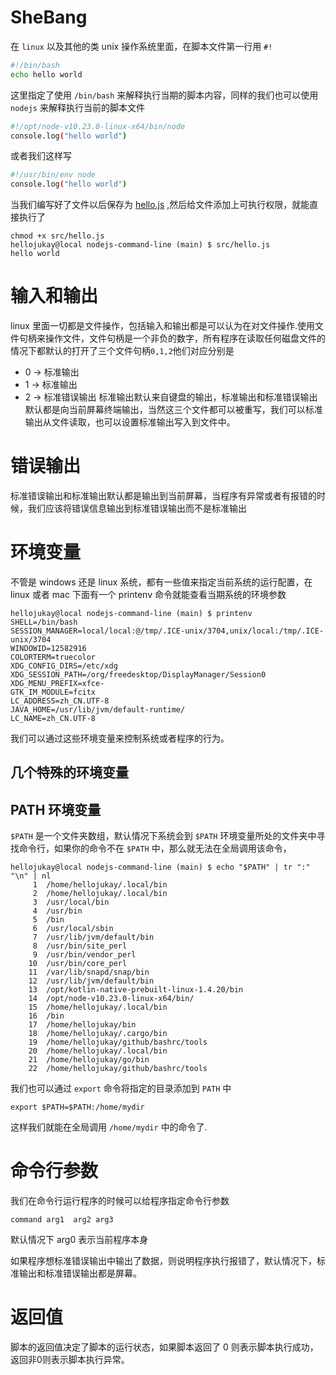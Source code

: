 # SheBang
在 `linux` 以及其他的类 unix 操作系统里面，在脚本文件第一行用 `#!`

```bash
#!/bin/bash
echo hello world
```
这里指定了使用 `/bin/bash` 来解释执行当期的脚本内容，同样的我们也可以使用 `nodejs` 来解释执行当前的脚本文件
```bash
#!/opt/node-v10.23.0-linux-x64/bin/node
console.log("hello world")
```
或者我们这样写
```bash
#!/usr/bin/env node
console.log("hello world")
```
当我们编写好了文件以后保存为 [hello.js](../src/hello.js) ,然后给文件添加上可执行权限，就能直接执行了
```
chmod +x src/hello.js
hellojukay@local nodejs-command-line (main) $ src/hello.js 
hello world
```
# 输入和输出
linux 里面一切都是文件操作，包括输入和输出都是可以认为在对文件操作.使用文件句柄来操作文件，文件句柄是一个非负的数字，所有程序在读取任何磁盘文件的情况下都默认的打开了三个文件句柄`0,1,2`他们对应分别是
* 0 -> 标准输出
* 1 -> 标准输出
* 2 -> 标准错误输出
标准输出默认来自键盘的输出，标准输出和标准错误输出默认都是向当前屏幕终端输出，当然这三个文件都可以被重写，我们可以标准输出从文件读取，也可以设置标准输出写入到文件中。
# 错误输出
标准错误输出和标准输出默认都是输出到当前屏幕，当程序有异常或者有报错的时候，我们应该将错误信息输出到标准错误输出而不是标准输出

# 环境变量
不管是 windows 还是 linux 系统，都有一些值来指定当前系统的运行配置，在 linux 或者 mac 下面有一个 printenv 命令就能查看当期系统的环境参数
```
hellojukay@local nodejs-command-line (main) $ printenv
SHELL=/bin/bash
SESSION_MANAGER=local/local:@/tmp/.ICE-unix/3704,unix/local:/tmp/.ICE-unix/3704
WINDOWID=12582916
COLORTERM=truecolor
XDG_CONFIG_DIRS=/etc/xdg
XDG_SESSION_PATH=/org/freedesktop/DisplayManager/Session0
XDG_MENU_PREFIX=xfce-
GTK_IM_MODULE=fcitx
LC_ADDRESS=zh_CN.UTF-8
JAVA_HOME=/usr/lib/jvm/default-runtime/
LC_NAME=zh_CN.UTF-8
```
我们可以通过这些环境变量来控制系统或者程序的行为。
## 几个特殊的环境变量
## PATH 环境变量
`$PATH` 是一个文件夹数组，默认情况下系统会到 `$PATH` 环境变量所处的文件夹中寻找命令行，如果你的命令不在 `$PATH` 中，那么就无法在全局调用该命令，
```
hellojukay@local nodejs-command-line (main) $ echo "$PATH" | tr ":" "\n" | nl
     1	/home/hellojukay/.local/bin
     2	/home/hellojukay/.local/bin
     3	/usr/local/bin
     4	/usr/bin
     5	/bin
     6	/usr/local/sbin
     7	/usr/lib/jvm/default/bin
     8	/usr/bin/site_perl
     9	/usr/bin/vendor_perl
    10	/usr/bin/core_perl
    11	/var/lib/snapd/snap/bin
    12	/usr/lib/jvm/default/bin
    13	/opt/kotlin-native-prebuilt-linux-1.4.20/bin
    14	/opt/node-v10.23.0-linux-x64/bin/
    15	/home/hellojukay/.local/bin
    16	/bin
    17	/home/hellojukay/bin
    18	/home/hellojukay/.cargo/bin
    19	/home/hellojukay/github/bashrc/tools
    20	/home/hellojukay/.local/bin
    21	/home/hellojukay/go/bin
    22	/home/hellojukay/github/bashrc/tools
```
我们也可以通过 `export` 命令将指定的目录添加到 `PATH` 中
```
export $PATH=$PATH:/home/mydir
```
这样我们就能在全局调用 `/home/mydir` 中的命令了.

# 命令行参数
我们在命令行运行程序的时候可以给程序指定命令行参数
```
command arg1  arg2 arg3
```
默认情况下 arg0 表示当前程序本身


如果程序想标准错误输出中输出了数据，则说明程序执行报错了，默认情况下，标准输出和标准错误输出都是屏幕。
# 返回值
脚本的返回值决定了脚本的运行状态，如果脚本返回了 0 则表示脚本执行成功，返回非0则表示脚本执行异常。
